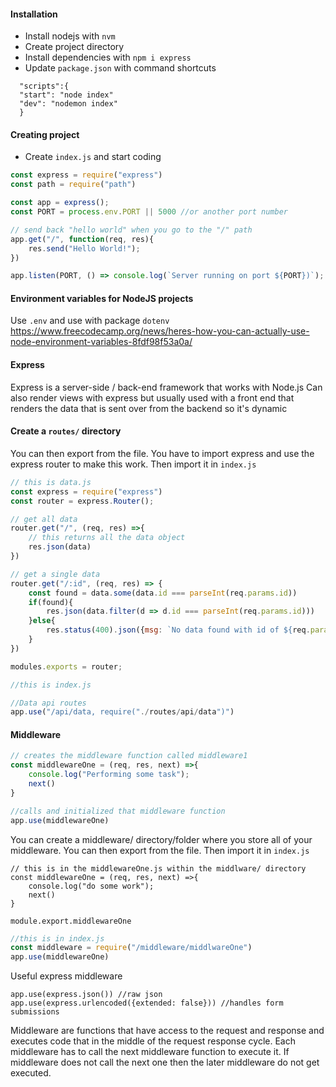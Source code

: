 
#### Installation
- Install nodejs with `nvm`
- Create project directory
- Install dependencies with `npm i express`
- Update `package.json` with command shortcuts

```
  "scripts":{
  "start": "node index"
  "dev": "nodemon index"
  }
```

#### Creating project
- Create `index.js` and start coding

```javascript
const express = require("express")
const path = require("path")

const app = express();
const PORT = process.env.PORT || 5000 //or another port number

// send back "hello world" when you go to the "/" path
app.get("/", function(req, res){
	res.send("Hello World!");
})

app.listen(PORT, () => console.log(`Server running on port ${PORT})`);
```

#### Environment variables for NodeJS projects
Use `.env` and use with package `dotenv`
https://www.freecodecamp.org/news/heres-how-you-can-actually-use-node-environment-variables-8fdf98f53a0a/

#### Express
Express is a server-side / back-end framework that works with Node.js
Can also render views with express but usually used with a front end that renders the data that is sent over from the backend so it's dynamic

#### Create a `routes/` directory 
You can then export from the file. You have to import express and use the express router to make this work. Then import it in `index.js`

```javascript
// this is data.js
const express = require("express")
const router = express.Router();

// get all data
router.get("/", (req, res) =>{
	// this returns all the data object
	res.json(data)
})

// get a single data
router.get("/:id", (req, res) => {
	const found = data.some(data.id === parseInt(req.params.id))
	if(found){
		res.json(data.filter(d => d.id === parseInt(req.params.id)))
	}else{
		res.status(400).json({msg: `No data found with id of ${req.paramas.id}`})
	}
})

modules.exports = router;
```

```javascript
//this is index.js

//Data api routes
app.use("/api/data, require("./routes/api/data")")
```

#### Middleware

```javascript
// creates the middleware function called middleware1
const middlewareOne = (req, res, next) =>{
	console.log("Performing some task");
	next()
}

//calls and initialized that middleware function
app.use(middlewareOne)
```

You can create a middleware/ directory/folder where you store all of your middleware. 
You can then export from the file. Then import it in `index.js`

```
// this is in the middlewareOne.js within the middlware/ directory
const middlewareOne = (req, res, next) =>{
	console.log("do some work");
	next()
}

module.export.middlewareOne
```

```javascript
//this is in index.js
const middleware = require("/middleware/middlwareOne")
app.use(middlewareOne)
```

Useful express middleware
```
app.use(express.json()) //raw json
app.use(express.urlencoded({extended: false})) //handles form submissions
```

Middleware are functions that have access to the request and response and executes code that in the middle of the request response cycle.  Each middleware has to call the next middleware function to execute it. If middleware does not call the next one then the later middleware do not get executed. 


